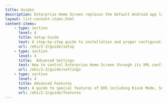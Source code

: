 ```yaml
---
title: Guides
description: Enterprise Home Screen replaces the default Android app launcher and home screen with a secure launcher that's easy to configure and lock down. The following guides provide all the information required to customize this powerful tool for the specific needs of any enterprise or department. 
layout: list-content-items.html
content-items:
    - type: section
      level: 4
      title: Setup Guide
      text: A step-by-step guide to installation and proper configuration of Enterprise Home Screen on a device
      url: /ehs/2-3/guide/setup
    - type: section
      level: 4
      title:  Advanced Settings
      text: How to control Enterprise Home Screen through its XML configuration file
      url: /ehs/2-3/guide/settings
    - type: section
      level: 4
      title: Advanced Features
      text: A guide to special features of EHS including Kiosk Mode, Secure Mode and recovery from Lockdown State 
      url: /ehs/2-3/guide/features
---
```


